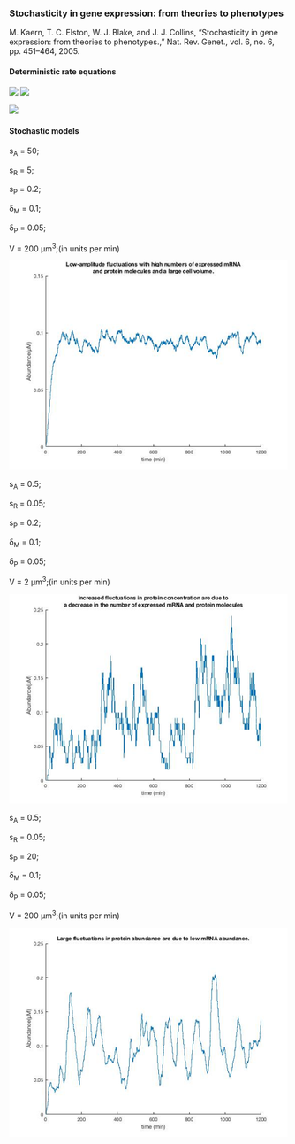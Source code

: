 ### Stochasticity in gene expression: from theories to phenotypes

M. Kaern, T. C. Elston, W. J. Blake, and J. J. Collins, 
“Stochasticity in gene expression: from theories to phenotypes.,” 
Nat. Rev. Genet., vol. 6, no. 6, pp. 451–464, 2005.

#### Deterministic rate equations

<img src="https://latex.codecogs.com/svg.latex?\frac{\mathrm{d}\left [ M \right ] }{\mathrm{d} t} = \frac{k_{on}}{k_{on} + k_{off}} \cdot \frac{s_A}{V} + \frac{k_{off}}{k_{on} + k_{off}} \cdot \frac{s_R}{V} - \delta _M\left [ M \right ]"/>

<img src="https://latex.codecogs.com/svg.latex?\frac{\mathrm{d}\left [ P \right ] }{\mathrm{d} t} = s_P\left [ M \right ] - \delta_P\left [ P \right ]"/>

![](./fig2deterministicmodels.jpg)

#### Stochastic models
s<sub>A</sub> = 50;

s<sub>R</sub> = 5;

s<sub>P</sub> = 0.2;

δ<sub>M</sub> = 0.1;

δ<sub>P</sub> = 0.05; 

V = 200 μm<sup>3</sup>;(in units per min)

![](./fig2a.jpg)

s<sub>A</sub> = 0.5;

s<sub>R</sub> = 0.05;

s<sub>P</sub> = 0.2;

δ<sub>M</sub> = 0.1;

δ<sub>P</sub> = 0.05; 

V = 2 μm<sup>3</sup>;(in units per min)

![](./fig2b.jpg)

s<sub>A</sub> = 0.5;

s<sub>R</sub> = 0.05;

s<sub>P</sub> = 20;

δ<sub>M</sub> = 0.1;

δ<sub>P</sub> = 0.05; 

V = 200 μm<sup>3</sup>;(in units per min)

![](./fig2c.jpg)
